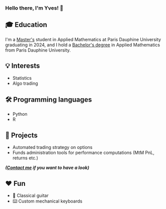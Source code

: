 ### Hello there, I'm Yves! 👋


## :mortar_board: Education

I'm a [Master's](https://dauphine.psl.eu/en/training/masters-degrees/mathematics-and-applied-mathematics/m1-applied-mathematics) student in Applied Mathematics at Paris Dauphine University graduating in 2024, and I hold a [Bachelor's degree](https://dauphine.psl.eu/en/training/bachelors-degrees/bachelors-degree-in-applied-mathematics) in Applied Mathematics from Paris Dauphine University.

## :bulb: Interests

- Statistics
- Algo trading

## :hammer_and_wrench: Programming languages

- Python
- R

## :rocket: Projects 

- Automated trading strategy on options 
- Funds administration tools for performance computations (MtM PnL, returns etc.)

***([Contact me](mailto:yves.leconte@dauphine.eu) if you want to have a look)***

## :hearts:	Fun

- :guitar: Classical guitar 
- :keyboard: Custom mechanical keyboards
